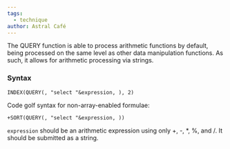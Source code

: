 ```yaml
---
tags:
  - technique
author: Astral Café
---
```

The QUERY function is able to process arithmetic functions by default, being processed on the same level as other data manipulation functions. As such, it allows for arithmetic processing via strings.

### Syntax

```gse
INDEX(QUERY(, "select "&expression, ), 2)
```

Code golf syntax for non-array-enabled formulae:

```gse
+SORT(QUERY(, "select "&expression, ))
```

`expression` should be an arithmetic expression using only +, -, \*, %, and /. It should be submitted as a string.